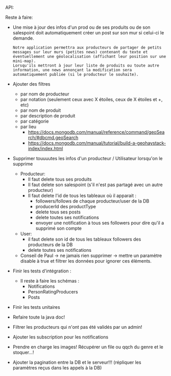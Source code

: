 API:

Reste à faire:

- Une mise à jour des infos d'un prod ou de ses produits ou de son salespoint doit automatiquement créer un post sur son mur si celui-ci le demande.

  ```
  Notre application permettra aux producteurs de partager de petits messages sur leur murs (petites news) contenant du texte et éventuellement une géolocalisation (affichant leur position sur une mini-map).
  Lorsqu'ils mettront à jour leur liste de produits ou toute autre information, une news annonçant la modification sera automatiquement publiée (si le producteur le souhaite).
  ```

- Ajouter des filtres 

  - par nom de producteur
  - par notation (seulement ceux avec X étoiles, ceux de X étoiles et +, etc)
  - par nom de produit
  - par description de produit
  - par catégorie
  - par lieu 
    - https://docs.mongodb.com/manual/reference/command/geoSearch/#dbcmd.geoSearch
    - https://docs.mongodb.com/manual/tutorial/build-a-geohaystack-index/index.html

- Supprimer touuuutes les infos d'un producteur / Utilisateur lorsqu'on le supprime

  - Producteur:
    - Il faut delete tous ses produits
    - Il faut delete son salespoint (s'il n'est pas partagé avec un autre producteur)
    - Il faut delete l'id de tous les tableaux où il apparait :
      - followers/follows de chaque producteur/user de la DB
      - producerId des productType
      - delete tous ses posts
      - delete toutes ses notifications
      - envoyer une notification à tous ses followers pour dire qu'il a supprimé son compte
  - User:
    - il faut delete son id de tous les tableaux followers des producteurs de la DB
    - delete toutes ses notifications
  - Conseil de Paul -> ne jamais rien supprimer -> mettre un paramètre disable à true et filtrer les données pour ignorer ces éléments.

- Finir les tests d'intégration :

  - Il reste à faire les schémas :
    - Notifications
    - PersonRatingProducers
    - Posts

- Finir les tests unitaires

- Refaire toute la java doc!

- Filtrer les producteurs qui n'ont pas été validés par un admin!

- Ajouter les subscription pour les notifications

- Prendre en charge les images! Récupérer un file ou qqch du genre et le stoquer...!

- Ajouter la pagination entre la DB et le serveur!!! (répliquer les paramètres reçus dans les appels à la DB)

